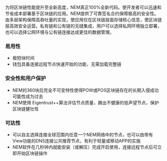 为将区块链性能提升至全新高度，NEM真正100%全新代码。使开发者可以迅速和节省成本部署基于区块链的应用。NEM提供了可靠签名合约保障极高的安全性。由多层架构保障高吞吐量的实现，使应用仅在区块链层面存储核心信息，使区块链层高效安全运营。私有链和公有链的无缝集成，用户可以选择私网环境独立部署，也可以选择公网环境与公有链连接达成更佳的数据管理。
### 易用性
* 极短块时间
* 钱包具备连接远程节点快速开始的功能，无需加载完整链

### 安全性和用户保护
* NEM的360块后完全不可变特性使得POW或POS区块链存在的长期入侵成功可能性成为过去
* NEM使用 Eigentrust++算法评估节点质量，踢出不健康的低声望节点，保护区块链健壮性

### 可达性
* 可以自主选择连接全球范围内任意一个NEM网络中的节点，也可以由带有View功能的DNS连接公共推荐节点，有利于轻量或移动APP的实施
* NEM软件在几秒钟内就能安装（或解压）完成开启使用，连接远程节点后可立即开始区块链操作
